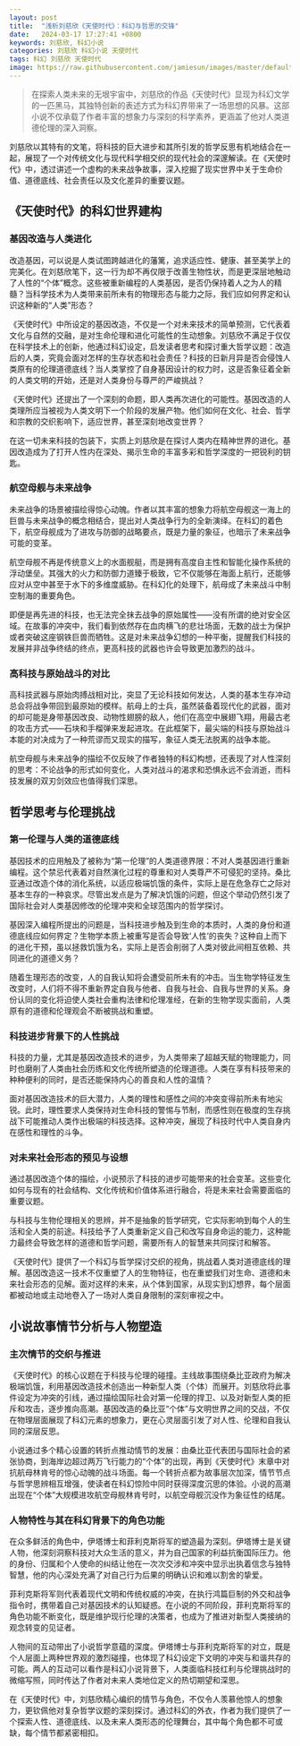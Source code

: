 ```yaml
---
layout: post
title:  "浅析刘慈欣《天使时代》：科幻与哲思的交锋"
date:   2024-03-17 17:27:41 +0800
keywords: 刘慈欣, 科幻小说
categories: 刘慈欣 科幻小说 天使时代
tags: 科幻 刘慈欣 天使时代
image: https://raw.githubusercontent.com/jamiesun/images/master/default/sN9PjW.jpg
---
```


> 在探索人类未来的无垠宇宙中，刘慈欣的作品《天使时代》显现为科幻文学的一匹黑马，其独特创新的表述方式为科幻界带来了一场思想的风暴。这部小说不仅承载了作者丰富的想象力与深刻的科学素养，更涵盖了他对人类道德伦理的深入洞察。

刘慈欣以其特有的文笔，将科技的巨大进步和其所引发的哲学反思有机地结合在一起，展现了一个对传统文化与现代科学相交织的现代社会的深邃解读。在《天使时代》中，透过讲述一个虚构的未来战争故事，深入挖掘了现实世界中关于生命价值、道德底线、社会责任以及文化差异的重要议题。

## 《天使时代》的科幻世界建构

### 基因改造与人类进化

改造基因，可以说是人类试图跨越进化的藩篱，追求适应性、健康、甚至美学上的完美化。在刘慈欣笔下，这一行为却不再仅限于改善生物性状，而是更深层地触动了人性的“个体”概念。这些被重新编程的人类基因，是否仍保持着人之为人的精髓？当科学技术为人类带来前所未有的物理形态与能力之际，我们应如何界定和认识这种新的“人类”形态？

《天使时代》中所设定的基因改造，不仅是一个对未来技术的简单预测，它代表着文化与自然的交融，是对生命伦理和进化可能性的生动想象。刘慈欣不满足于仅仅在科学技术上的创新，他通过科幻设定，启发读者思考和探讨重大哲学议题：改造后的人类，究竟会面对怎样的生存状态和社会责任？科技的日新月异是否会侵蚀人类原有的伦理道德底线？当人类掌控了自身基因设计的权力时，这是否象征着全新的人类文明的开始，还是对人类身份与尊严的严峻挑战？

《天使时代》还提出了一个深刻的命题，即人类再次进化的可能性。基因改造的人类理所应当被视为人类文明下一个阶段的发展产物。他们如何在文化、社会、哲学和宗教的交织影响下，适应世界，甚至深刻地改变世界？

在这一切未来科技的包装下，实质上刘慈欣是在探讨人类内在精神世界的进化。基因改造成为了打开人性内在深处、揭示生命的丰富多彩和哲学深度的一把锐利的钥匙。

### 航空母舰与未来战争

未来战争的场景被描绘得惊心动魄。作者以其丰富的想象力将航空母舰这一海上的巨兽与未来战争的概念相结合，提出对人类战争行为的全新演绎。在科幻的着色下，航空母舰成为了进攻与防御的战略要点，既是力量的象征，也暗示了未来战争可能的变革。

航空母舰不再是传统意义上的水面舰艇，而是拥有高度自主性和智能化操作系统的浮动堡垒。其强大的火力和防御力道臻于极致，它不仅能够在海面上航行，还能够应对从空中甚至于水下的多维度威胁。在科幻化的处理下，航母成了未来战斗中制空制海的重要角色。

即便是再先进的科技，也无法完全抹去战争的原始属性——没有所谓的绝对安全区域。在故事的冲突中，我们看到依然存在血肉横飞的悲壮场面，无数的战士为保护或者突破这座钢铁巨兽而牺牲。这是对未来战争幻想的一种平衡，提醒我们科技的发展并非战争终结的终点，更高科技的武器也许会导致更加激烈的战斗。

### 高科技与原始战斗的对比

高科技武器与原始肉搏战相对比，突显了无论科技如何发达，人类的基本生存冲动总会将战争带回到最原始的模样。航母上的士兵，虽然装备着现代化的武器，面对的却可能是身带基因改良、动物性翅膀的敌人，他们在高空中展翅飞翔，用最古老的攻击方式——石块和手榴弹来发起进攻。在此框架下，最尖端的科技与原始战斗本能的对决成为了一种荒谬而又现实的描写，象征人类无法脱离的战争本能。

航空母舰与未来战争的描绘不仅反映了作者独特的科幻构想，还表现了对人性深刻的思考：不论战争的形式如何变化，人类对战斗的渴求和恐惧永远不会消逝，而科技发展的双刃剑效应也值得我们深思。

## 哲学思考与伦理挑战

### 第一伦理与人类的道德底线

基因技术的应用触及了被称为“第一伦理”的人类道德界限：不对人类基因进行重新编程。这个禁忌代表着对自然演化过程的尊重和对人类尊严不可侵犯的坚持。桑比亚通过改造个体的消化系统，以适应极端饥饿的条件，实际上是在危急存亡之际对基本生存的一种哀求。尽管出发点是为了解决饥饿的问题，但这个举动仍然引发了国际社会对人类基因修改的伦理冲突和全球范围内的哲学探讨。

基因深入编程所提出的问题是，当科技进步触及到生命的本质时，人类的身份和道德底线应如何界定？生物学本质上被重写是否会导致‘人性’的丧失？这种自上而下的进化干预，虽以拯救饥饿为名，实际上是否会削弱了人类对彼此间相互依赖、共同进化的道德义务？

随着生理形态的改变，人的自我认知将会遭受前所未有的冲击。当生物学特征发生改变时，人们将不得不重新界定自我与他者、自我与社会、自我与世界的关系。身份认同的变化将迫使人类社会重构法律和伦理准经，在新的生物学现实面前，人类原有的道德和伦理观会不断被挑战和重塑。

### 科技进步背景下的人性挑战

科技的力量，尤其是基因改造技术的进步，为人类带来了超越天赋的物理能力，同时也磨削了人类由社会历练和文化传统所塑造的伦理道德。人类在享有科技带来的种种便利的同时，是否还能保持内心的善良和人性的温情？

面对基因改造技术的巨大潜力，人类的理性和感性之间的冲突变得前所未有地尖锐。此时，理性要求人类保持对生命科技的警惕与节制，而感性则在极度的生存挑战下可能推动人类作出极端的科技选择。这种冲突，展现了科技时代中人类自身内在感性和理性的斗争。

### 对未来社会形态的预见与设想

通过基因改造个体的描绘，小说预示了科技的进步可能带来的社会变革。这些变化如何与现有的社会结构、文化传统和价值体系进行融合，将是未来社会需要面临的重要议题。

与科技与生物伦理相关的思辨，并不是抽象的哲学研究，它实际影响到每个人的生活和全人类的前途。科技给予了人类重新定义自己和改写自身命运的能力，这种能力最终会导致怎样的道德和哲学问题，需要所有人的智慧来共同探讨和解答。

《天使时代》提供了一个科幻与哲学探讨交织的视角，挑战着人类对道德底线的理解。基因改造这一技术不仅重塑了人的生物特征，也在重塑我们对生命、道德和未来社会形态的见解。面对这样的未来，从个体到国家，从现实到幻想界，每个层面都被动地或主动地卷入了一场对人类自身限制的深刻审视之中。

## 小说故事情节分析与人物塑造

### 主次情节的交织与推进

《天使时代》的核心议题在于科技与伦理的碰撞。主线故事围绕桑比亚政府为解决极端饥饿，利用基因改造技术创造出一种新型人类（个体）而展开。刘慈欣将此事件设定为冲突的引线，通过描绘国际社会对第一伦理的捍卫、以及对新型人类的拒斥和攻击，逐步推向高潮。基因改造的桑比亚“个体”与文明世界之间的交战，不仅在物理层面展现了科幻元素的想象力，更在心灵层面引发了对人性、伦理和自我认同的深层反思。

小说通过多个精心设置的转折点推动情节的发展：由桑比亚代表团与国际社会的紧张协商，到海岸边超过两万飞行能力的“个体”的出现，再到《天使时代》末章中对抗航母林肯号的惊心动魄的战斗场面。每一个转折点都为故事层次加深，情节节点与哲学思辨相互增强，使读者在科幻惊险中同时获得深度沉思的体验。小说的高潮出现在“个体”大规模进攻航空母舰林肯号时，以航空母舰沉没作为象征性的结尾。

### 人物特性与其在科幻背景下的角色功能

在众多鲜活的角色中，伊塔博士和菲利克斯将军的塑造最为深刻。伊塔博士是关键人物，他深刻洞察科技对大众生活的意义，并为自己国家的利益抗衡国际压力。他的身份、归属和个人使命的纠结让他在一次次交涉和冲突中显示出执着信念与独特智慧，他的内心深处充满了对自己行为后果的明确认识和难以割舍的挚爱。

菲利克斯将军则代表着现代文明和传统权威的冲突，在执行鸿篇巨制的外交和战争指令时，携带着自己对基因技术的认知疑惑。在小说的不同阶段，菲利克斯将军的角色功能不断变化，既是维护现行伦理的决策者，也成为了推进对新型人类接纳的观念转变的见证者。

人物间的互动带出了小说哲学意蕴的深度。伊塔博士与菲利克斯将军的对立，既是个人层面上两种世界观的激烈碰撞，也体现了科幻设定下文明的冲突与和谐共存的可能。两人的互动可以看作是科幻小说背景下，人类面临科技红利与伦理挑战时的微缩写照，同时传达了作者对未来人类地位定义的热切期望和深思。

在《天使时代》中，刘慈欣精心编织的情节与角色，不仅令人羡慕他惊人的想象力，更钦佩他对复杂哲学议题的深刻探讨。通过科幻的外衣，作者为我们提供了一个探索人性、道德底线、以及未来人类形态的伦理舞台，其中每个角色都不可或缺，每个情节都紧密相扣。
